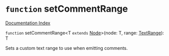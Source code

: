 # `function` setCommentRange

[Documentation Index](../README.md)

`function` setCommentRange\<T `extends` [Node](../interface.Node/README.md)>(node: T, range: [TextRange](../interface.TextRange/README.md)): T

Sets a custom text range to use when emitting comments.

